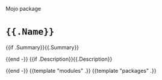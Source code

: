 Mojo package

# `{{.Name}}`

{{if .Summary}}{{.Summary}}

{{end -}}
{{if .Description}}{{.Description}}

{{end -}}
{{template "modules" .}}
{{template "packages" .}}
